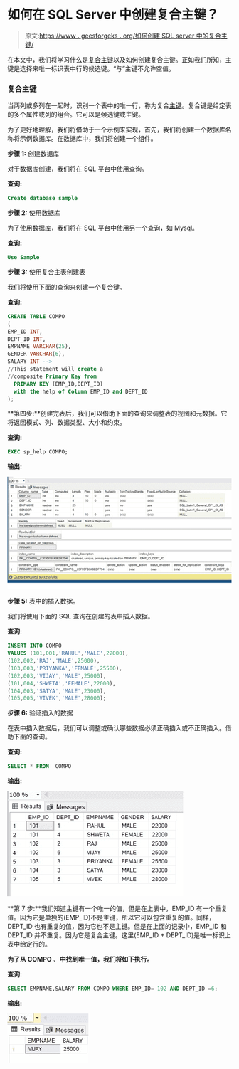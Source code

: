 # 如何在 SQL Server 中创建复合主键？

> 原文:[https://www . geesforgeks . org/如何创建 SQL server 中的复合主键/](https://www.geeksforgeeks.org/how-to-create-a-composite-primary-key-in-sql-server/)

在本文中，我们将学习什么是[复合主键](https://www.geeksforgeeks.org/composite-key-in-sql/)以及如何创建复合主键。正如我们所知，主键是选择来唯一标识表中行的候选键。“与”主键不允许空值。

### **复合主键**

当两列或多列在一起时，识别一个表中的唯一行，称为复合[主键](https://www.geeksforgeeks.org/primary-key-constraint-in-sql/)。复合键是给定表的多个属性或列的组合。它可以是候选键或主键。

为了更好地理解，我们将借助于一个示例来实现，首先，我们将创建一个数据库名称将示例数据库。在数据库中，我们将创建一个组件。

**步骤 1:** 创建数据库

对于数据库创建，我们将在 SQL 平台中使用查询。

**查询:**

```sql
Create database sample
```

**步骤 2:** 使用数据库

为了使用数据库，我们将在 SQL 平台中使用另一个查询，如 Mysql。

**查询:**

```sql
Use Sample 
```

**步骤 3:** 使用复合主表创建表

我们将使用下面的查询来创建一个复合键。

**查询:**

```sql
CREATE TABLE COMPO
(
EMP_ID INT,
DEPT_ID INT,
EMPNAME VARCHAR(25),
GENDER VARCHAR(6),
SALARY INT -->              
//This statement will create a
//composite Primary Key from
  PRIMARY KEY (EMP_ID,DEPT_ID)
  with the help of Column EMP_ID and DEPT_ID
);
```

**第四步:**创建完表后，我们可以借助下面的查询来调整表的视图和元数据。它将返回模式、列、数据类型、大小和约束。

**查询:**

```sql
EXEC sp_help COMPO;
```

**输出:**

![](img/b4113cfee5a4fe4f867a41141f521745.png)

**步骤 5:** 表中的插入数据。

我们将使用下面的 SQL 查询在创建的表中插入数据。

**查询:**

```sql
INSERT INTO COMPO
VALUES (101,001,'RAHUL','MALE',22000),
(102,002,'RAJ','MALE',25000),
(103,003,'PRIYANKA','FEMALE',25500),
(102,003,'VIJAY','MALE',25000),
(101,004,'SHWETA','FEMALE',22000),
(104,003,'SATYA','MALE',23000),
(105,005,'VIVEK','MALE',28000); 
```

**步骤 6:** 验证插入的数据

在表中插入数据后，我们可以调整或确认哪些数据必须正确插入或不正确插入。借助下面的查询。

**查询:**

```sql
SELECT * FROM  COMPO
```

**输出:**

![](img/dee3eec9274dcb6381c3f7de505e2fee.png)

**第 7 步:**我们知道主键有一个唯一的值，但是在上表中，EMP_ID 有一个重复值。因为它是单独的(EMP_ID)不是主键，所以它可以包含重复的值。同样，DEPT_ID 也有重复的值，因为它也不是主键。但是在上面的记录中，EMP_ID 和 DEPT_ID 并不重复。因为它是复合主键。这里(EMP_ID + DEPT_ID)是唯一标识上表中给定行的。

**为了从 COMPO** 、**中找到唯一值，我们将如下执行。**

**查询:**

```sql
SELECT EMPNAME,SALARY FROM COMPO WHERE EMP_ID= 102 AND DEPT_ID =6; 
```

**输出:**

![](img/759ba3a73784cbc30004617f166d7894.png)